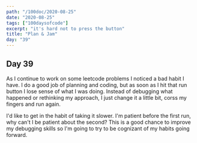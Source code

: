 ```yaml
---
path: "/100doc/2020-08-25"
date: "2020-08-25"
tags: ["100daysofcode"]
excerpt: "it's hard not to press the button"
title: "Plan & Jam"
day: "39"
---
```


## Day 39

As I continue to work on some leetcode problems I noticed a bad habit I have. I do a good job of planning and coding, but as soon as I hit that run button I lose sense of what I was doing. Instead of debugging what happened or rethinking my approach, I just change it a little bit, corss my fingers and run again.

I'd like to get in the habit of taking it slower. I'm patient before the first run, why can't I be patient about the second? This is a good chance to improve my debugging skills so I'm going to try to be cognizant of my habits going forward.

